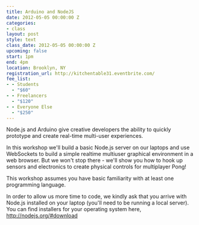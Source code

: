 ```yaml
---
title: Arduino and NodeJS
date: 2012-05-05 00:00:00 Z
categories:
- class
layout: post
style: text
class_date: 2012-05-05 00:00:00 Z
upcoming: false
start: 1pm
end: 4pm
location: Brooklyn, NY
registration_url: http://kitchentable31.eventbrite.com/
fee_list:
- - Students
  - "$60"
- - Freelancers
  - "$120"
- - Everyone Else
  - "$250"
---
```


Node.js and Arduino give creative developers the ability to quickly
prototype and create real-time multi-user experiences.

In this workshop we'll build a basic Node.js server on our laptops and
use WebSockets to build a simple realtime multiuser graphical
environment in a web browser. But we won't stop there - we'll show you
how to hook up sensors and electronics to create physical controls for
multiplayer Pong!

This workshop assumes you have basic familiarity with at least one
programming language.

In order to allow us more time to code, we kindly ask that you arrive
with Node.js installed on your laptop (you'll need to be running a
local server). You can find installers for your operating system here,
http://nodejs.org/#download
